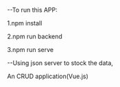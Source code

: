 --To run this APP:

1.npm install

2.npm run backend

3.npm run serve

--Using json server to stock the data,

An CRUD application(Vue.js)




